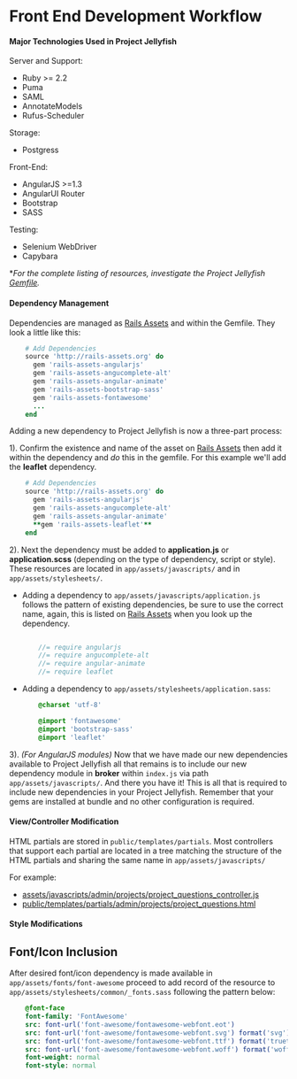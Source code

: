 Front End Development Workflow
============

#### Major Technologies Used in Project Jellyfish

Server and Support:
* Ruby >= 2.2
* Puma
* SAML
* AnnotateModels
* Rufus-Scheduler

Storage:
* Postgress

Front-End:
* AngularJS >=1.3
* AngularUI Router
* Bootstrap
* SASS

Testing:
* Selenium WebDriver
* Capybara

*_For the complete listing of resources, investigate the Project Jellyfish [Gemfile](https://github.com/projectjellyfish/api/blob/master/Gemfile)._


#### Dependency Management
Dependencies are managed as <a href="https://rails-assets.org" target="_blank">Rails Assets</a> and within the Gemfile. They look a little like this:

```ruby
    # Add Dependencies
    source 'http://rails-assets.org' do
      gem 'rails-assets-angularjs'
      gem 'rails-assets-angucomplete-alt'
      gem 'rails-assets-angular-animate'
      gem 'rails-assets-bootstrap-sass'
      gem 'rails-assets-fontawesome'
      ...
    end
```


Adding a new dependency to Project Jellyfish is now a three-part process:

1). Confirm the existence and name of the asset on <a href="https://rails-assets.org" target="_blank">Rails Assets</a> then add it within the dependency and _do_ this in the gemfile.  For this example we'll add the **leaflet** dependency.
```ruby
    # Add Dependencies
    source 'http://rails-assets.org' do
      gem 'rails-assets-angularjs'
      gem 'rails-assets-angucomplete-alt'
      gem 'rails-assets-angular-animate'
      **gem 'rails-assets-leaflet'**
    end
```


2). Next the dependency must be added to **application.js** or **application.scss** (depending on the type of dependency, script or style). These resources are located in `app/assets/javascripts/` and in `app/assets/stylesheets/`. 

* Adding a dependency to `app/assets/javascripts/application.js` follows the pattern of existing dependencies, be sure to use the correct name, again, this is listed on <a href="https://rails-assets.org" target="_blank">Rails Assets</a> when you look up the dependency.
    
    ```javascript

        //= require angularjs
        //= require angucomplete-alt
        //= require angular-animate
        //= require leaflet
    ```
* Adding a dependency to `app/assets/stylesheets/application.sass`:
    
    ```sass
        @charset 'utf-8'

        @import 'fontawesome'
        @import 'bootstrap-sass'
        @import 'leaflet'
    ````


3). _(For AngularJS modules)_ Now that we have made our new dependencies available to Project Jellyfish all that remains is to include our new dependency module in **broker** within `index.js` via path `app/assets/javascripts/`.
And there you have it! This is all that is required to include new dependencies in your Project Jellyfish.  Remember that your gems are installed at bundle and no other configuration is required.


#### View/Controller Modification

HTML partials are stored in `public/templates/partials`.  Most controllers that support each partial are located in a tree matching the structure of the HTML partials and sharing the same name in `app/assets/javascripts/`

For example:
* [assets/javascripts/admin/projects/project_questions_controller.js](https://github.com/projectjellyfish/api/blob/master/app/assets/javascripts/admin/projects/project_questions_controller.js)
* [public/templates/partials/admin/projects/project_questions.html](https://github.com/projectjellyfish/api/blob/master/public/templates/partials/admin/projects/project_questions.html)



#### Style Modifications

## Font/Icon Inclusion

After desired font/icon dependency is made available in `app/assets/fonts/font-awesome` proceed to add record of the resource to `app/assets/stylesheets/common/_fonts.sass` following the pattern below:
```sass
    @font-face
    font-family: 'FontAwesome'
    src: font-url('font-awesome/fontawesome-webfont.eot')
    src: font-url('font-awesome/fontawesome-webfont.svg') format('svg')
    src: font-url('font-awesome/fontawesome-webfont.ttf') format('truetype')
    src: font-url('font-awesome/fontawesome-webfont.woff') format('woff')
    font-weight: normal
    font-style: normal
```
